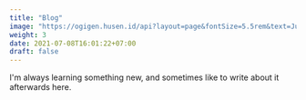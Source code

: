 ```yaml
---
title: "Blog"
image: "https://ogigen.husen.id/api?layout=page&fontSize=5.5rem&text=Just%20sharing%20my%20thoughts."
weight: 3
date: 2021-07-08T16:01:22+07:00
draft: false
---
```


I'm always learning something new, and sometimes like to write about it
afterwards here.
